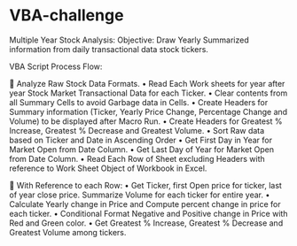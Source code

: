 # VBA-challenge
Multiple Year Stock Analysis:
Objective: Draw Yearly Summarized information from daily transactional data stock tickers.

VBA Script Process Flow:

	Analyze Raw Stock Data Formats. 
•	Read Each Work sheets for year after year Stock Market Transactional Data for each Ticker.
•	Clear contents from all Summary Cells to avoid Garbage data in Cells.
•	Create Headers for Summary information (Ticker, Yearly Price Change, Percentage Change and Volume) to be displayed after Macro Run.
•	Create Headers for Greatest % Increase, Greatest % Decrease and Greatest Volume.
•	Sort Raw data based on Ticker and Date in Ascending Order
•	Get First Day in Year for Market Open from Date Column.
•	Get Last Day of Year for Market Open from Date Column.
•	Read Each Row of Sheet excluding Headers with reference to Work Sheet Object of Workbook in Excel.

	With Reference to each Row:
•	Get Ticker, first Open price for ticker, last of year close price. Summarize Volume for each ticker for entire year.
•	Calculate Yearly change in Price and Compute percent change in price for each ticker.
•	Conditional Format Negative and Positive change in Price with Red and Green color. 
•	Get Greatest % Increase, Greatest % Decrease and Greatest Volume among tickers.


